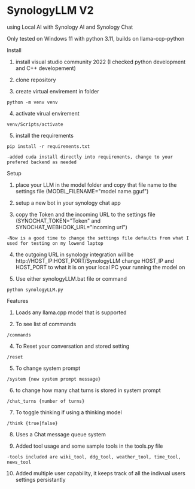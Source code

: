 # SynologyLLM V2
using Local AI with Synology AI and Synology Chat

Only tested on Windows 11 with python 3.11, builds on llama-ccp-python 

Install
  
  1) install visual studio community 2022 (I checked python development and C++ developement)
  
  2) clone repository
  
  3) create virtual envirement in folder    
    
    python -m venv venv
  
  4) activate virual envirement             
  
    venv/Scripts/activate
 
  5) install the requirements
    
    pip install -r requirements.txt

    -added cuda install directly into requirements, change to your prefered backend as needed
     
Setup

  1) place your LLM in the model folder and copy that file name to the settings file (MODEL_FILENAME="model name.gguf")
  
  2) setup a new bot in your synology chat app
  
  3) copy the Token and the incoming URL to the settings file (SYNOCHAT_TOKEN="Token" and SYNOCHAT_WEBHOOK_URL="incoming url")
        
    -Now is a good time to change the settings file defaults from what I used for testing on my lowend laptop
  
  4) the outgoing URL in synology integration will be http://HOST_IP:HOST_PORT/SynologyLLM change HOST_IP and HOST_PORT to what it is on your local PC your running the model on
  
  5) Use either synologyLLM.bat file or command
  
    python synologyLLM.py
    
    
Features
  
  1) Loads any llama.cpp model that is supported
     
  3) To see list of commands
      
    /commands
  
  4) To Reset your conversation and stored setting    
      
    /reset
  
  5) To change system prompt
      
    /system {new system prompt message}
    
  6) to change how many chat turns is stored in system prompt 

    /chat_turns {number of turns}

  7) To toggle thinking if using a thinking model

    /think {true|false}

  8) Uses a Chat message queue system

  9) Added tool usage and some sample tools in the tools.py file

    -tools included are wiki_tool, ddg_tool, weather_tool, time_tool, news_tool 

  10) Added multiple user capability, it keeps track of all the indivual users settings persistantly 


